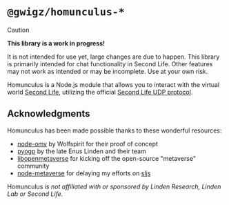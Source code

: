 # `@gwigz/homunculus-*`

> [!CAUTION]
>
> **This library is a work in progress!**
>
> It is not intended for use yet, large changes are due to happen. This library is primarily intended for chat functionality in Second Life. Other features may not work as intended or may be incomplete. Use at your own risk.

Homunculus is a Node.js module that allows you to interact with the virtual world
[Second Life](https://www.secondlife.com), utilizing the official
[Second Life UDP protocol](http://wiki.secondlife.com/wiki/Protocol).

## Acknowledgments

Homunculus has been made possible thanks to these wonderful resources:

- [node-omv](https://bitbucket.org/Wolfspirit/node-omv) by Wolfspirit for their proof of concept
- [pyogp](http://wiki.secondlife.com/wiki/PyOGP) by the late Enus Linden and their team
- [libopenmetaverse](https://github.com/openmetaversefoundation/libopenmetaverse) for kicking off the open-source "metaverse" community
- [node-metaverse](https://github.com/CasperTech/node-metaverse) for delaying my efforts on [sljs](https://github.com/gwigz/sljs-archive)

Homunculus _is not affiliated with or sponsored by Linden Research, Linden Lab or
Second Life._
